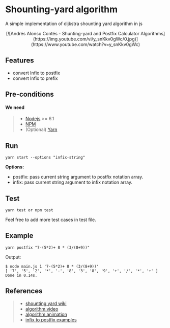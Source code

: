 # Shounting-yard algorithm
A simple implementation of dijkstra shounting yard algorithm in js
<p align="center">
  [![Andrés Alonso Contés - Shunting-yard and Postfix Calculator Algorithms](https://img.youtube.com/vi/y_snKkv0gWc/0.jpg)](https://www.youtube.com/watch?v=y_snKkv0gWc)
</p>

## Features
* convert Infix to postfix
* convert Infix to prefix

## Pre-conditions
#### <i class="icon-list"></i> We need

> - [Nodejs](https://nodejs.org/en/) >= 6.1
> - [NPM](https://www.npmjs.com/)
> - (Optional) [Yarn](https://yarnpkg.com/en/)

## Run
```
yarn start --options "infix-string"
```

**Options:**

 - postfix: pass current string argument to  postfix notation array.
 - infix: pass current string argument to  infix notation array.

## Test
```
yarn test or npm test
```
Feel free to add more test cases in test file.

## Example
```
yarn postfix "7-(5*2)+ 8 * (3/(8+9))"
```
Output:
```
$ node main.js 1 '7-(5*2)+ 8 * (3/(8+9))'
[ '7', '5', '2', '*', '-', '8', '3', '8', '9', '+', '/', '*', '+' ]
Done in 0.14s.
```

## References
> - [shounting yard wiki](https://en.wikipedia.org/wiki/Shunting-yard_algorithm)
> - [algorithm video](https://www.youtube.com/watch?v=y_snKkv0gWc)
> - [algorithm animation](https://www.youtube.com/watch?v=OVFwgYrMShw)
> - [infix to postfix examples](https://cs.nyu.edu/courses/Fall12/CSCI-GA.1133-002/notes/InfixToPostfixExamples.pdf)
